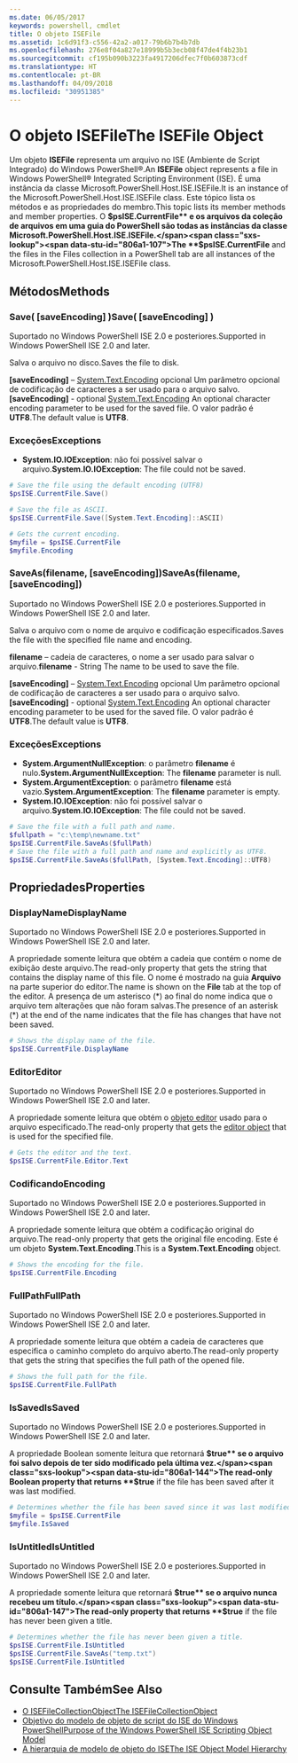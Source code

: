 ```yaml
---
ms.date: 06/05/2017
keywords: powershell, cmdlet
title: O objeto ISEFile
ms.assetid: 1c6d91f3-c556-42a2-a017-79b6b7b4b7db
ms.openlocfilehash: 276e8f04a827e18999b5b3ecb08f47de4f4b23b1
ms.sourcegitcommit: cf195b090b3223fa4917206dfec7f0b603873cdf
ms.translationtype: HT
ms.contentlocale: pt-BR
ms.lasthandoff: 04/09/2018
ms.locfileid: "30951385"
---
```

# <a name="the-isefile-object"></a><span data-ttu-id="806a1-103">O objeto ISEFile</span><span class="sxs-lookup"><span data-stu-id="806a1-103">The ISEFile Object</span></span>

<span data-ttu-id="806a1-104">Um objeto **ISEFile** representa um arquivo no ISE (Ambiente de Script Integrado) do Windows PowerShell®.</span><span class="sxs-lookup"><span data-stu-id="806a1-104">An **ISEFile** object represents a file in Windows PowerShell® Integrated Scripting Environment (ISE).</span></span> <span data-ttu-id="806a1-105">É uma instância da classe Microsoft.PowerShell.Host.ISE.ISEFile.</span><span class="sxs-lookup"><span data-stu-id="806a1-105">It is an instance of the Microsoft.PowerShell.Host.ISE.ISEFile class.</span></span> <span data-ttu-id="806a1-106">Este tópico lista os métodos e as propriedades do membro.</span><span class="sxs-lookup"><span data-stu-id="806a1-106">This topic lists its member methods and member properties.</span></span> <span data-ttu-id="806a1-107">O **$psISE.CurrentFile** e os arquivos da coleção de arquivos em uma guia do PowerShell são todas as instâncias da classe Microsoft.PowerShell.Host.ISE.ISEFile.</span><span class="sxs-lookup"><span data-stu-id="806a1-107">The **$psISE.CurrentFile** and the files in the Files collection in a PowerShell tab are all instances of the Microsoft.PowerShell.Host.ISE.ISEFile class.</span></span>

## <a name="methods"></a><span data-ttu-id="806a1-108">Métodos</span><span class="sxs-lookup"><span data-stu-id="806a1-108">Methods</span></span>

### <a name="save-saveencoding-"></a><span data-ttu-id="806a1-109">Save\( \[saveEncoding\] \)</span><span class="sxs-lookup"><span data-stu-id="806a1-109">Save\( \[saveEncoding\] \)</span></span>

<span data-ttu-id="806a1-110">Suportado no Windows PowerShell ISE 2.0 e posteriores.</span><span class="sxs-lookup"><span data-stu-id="806a1-110">Supported in Windows PowerShell ISE 2.0 and later.</span></span>

<span data-ttu-id="806a1-111">Salva o arquivo no disco.</span><span class="sxs-lookup"><span data-stu-id="806a1-111">Saves the file to disk.</span></span>

<span data-ttu-id="806a1-112">**\[saveEncoding\]** – [System.Text.Encoding](http://msdn.microsoft.com/library/system.text.encoding.aspx) opcional Um parâmetro opcional de codificação de caracteres a ser usado para o arquivo salvo.</span><span class="sxs-lookup"><span data-stu-id="806a1-112">**\[saveEncoding\]** - optional [System.Text.Encoding](http://msdn.microsoft.com/library/system.text.encoding.aspx) An optional character encoding parameter to be used for the saved file.</span></span> <span data-ttu-id="806a1-113">O valor padrão é **UTF8**.</span><span class="sxs-lookup"><span data-stu-id="806a1-113">The default value is **UTF8**.</span></span>

### <a name="exceptions"></a><span data-ttu-id="806a1-114">Exceções</span><span class="sxs-lookup"><span data-stu-id="806a1-114">Exceptions</span></span>

- <span data-ttu-id="806a1-115">**System.IO.IOException**: não foi possível salvar o arquivo.</span><span class="sxs-lookup"><span data-stu-id="806a1-115">**System.IO.IOException**: The file could not be saved.</span></span>

```powershell
# Save the file using the default encoding (UTF8)
$psISE.CurrentFile.Save()

# Save the file as ASCII.
$psISE.CurrentFile.Save([System.Text.Encoding]::ASCII)

# Gets the current encoding.
$myfile = $psISE.CurrentFile
$myfile.Encoding
```

### <a name="saveasfilename-saveencoding"></a><span data-ttu-id="806a1-116">SaveAs\(filename, \[saveEncoding\]\)</span><span class="sxs-lookup"><span data-stu-id="806a1-116">SaveAs\(filename, \[saveEncoding\]\)</span></span>

<span data-ttu-id="806a1-117">Suportado no Windows PowerShell ISE 2.0 e posteriores.</span><span class="sxs-lookup"><span data-stu-id="806a1-117">Supported in Windows PowerShell ISE 2.0 and later.</span></span>

<span data-ttu-id="806a1-118">Salva o arquivo com o nome de arquivo e codificação especificados.</span><span class="sxs-lookup"><span data-stu-id="806a1-118">Saves the file with the specified file name and encoding.</span></span>

<span data-ttu-id="806a1-119">**filename** – cadeia de caracteres, o nome a ser usado para salvar o arquivo.</span><span class="sxs-lookup"><span data-stu-id="806a1-119">**filename** - String The name to be used to save the file.</span></span>

<span data-ttu-id="806a1-120">**\[saveEncoding\]** – [System.Text.Encoding](http://msdn.microsoft.com/library/system.text.encoding.aspx) opcional Um parâmetro opcional de codificação de caracteres a ser usado para o arquivo salvo.</span><span class="sxs-lookup"><span data-stu-id="806a1-120">**\[saveEncoding\]** - optional [System.Text.Encoding](http://msdn.microsoft.com/library/system.text.encoding.aspx) An optional character encoding parameter to be used for the saved file.</span></span> <span data-ttu-id="806a1-121">O valor padrão é **UTF8**.</span><span class="sxs-lookup"><span data-stu-id="806a1-121">The default value is **UTF8**.</span></span>

### <a name="exceptions"></a><span data-ttu-id="806a1-122">Exceções</span><span class="sxs-lookup"><span data-stu-id="806a1-122">Exceptions</span></span>

- <span data-ttu-id="806a1-123">**System.ArgumentNullException**: o parâmetro **filename** é nulo.</span><span class="sxs-lookup"><span data-stu-id="806a1-123">**System.ArgumentNullException**: The **filename** parameter is null.</span></span>
- <span data-ttu-id="806a1-124">**System.ArgumentException**: o parâmetro **filename** está vazio.</span><span class="sxs-lookup"><span data-stu-id="806a1-124">**System.ArgumentException**: The **filename** parameter is empty.</span></span>
- <span data-ttu-id="806a1-125">**System.IO.IOException**: não foi possível salvar o arquivo.</span><span class="sxs-lookup"><span data-stu-id="806a1-125">**System.IO.IOException**: The file could not be saved.</span></span>

```powershell
# Save the file with a full path and name.
$fullpath = "c:\temp\newname.txt"
$psISE.CurrentFile.SaveAs($fullPath)
# Save the file with a full path and name and explicitly as UTF8.
$psISE.CurrentFile.SaveAs($fullPath, [System.Text.Encoding]::UTF8)
```

## <a name="properties"></a><span data-ttu-id="806a1-126">Propriedades</span><span class="sxs-lookup"><span data-stu-id="806a1-126">Properties</span></span>

### <a name="displayname"></a><span data-ttu-id="806a1-127">DisplayName</span><span class="sxs-lookup"><span data-stu-id="806a1-127">DisplayName</span></span>

<span data-ttu-id="806a1-128">Suportado no Windows PowerShell ISE 2.0 e posteriores.</span><span class="sxs-lookup"><span data-stu-id="806a1-128">Supported in Windows PowerShell ISE 2.0 and later.</span></span>

<span data-ttu-id="806a1-129">A propriedade somente leitura que obtém a cadeia que contém o nome de exibição deste arquivo.</span><span class="sxs-lookup"><span data-stu-id="806a1-129">The read-only property that gets the string that contains the display name of this file.</span></span> <span data-ttu-id="806a1-130">O nome é mostrado na guia **Arquivo** na parte superior do editor.</span><span class="sxs-lookup"><span data-stu-id="806a1-130">The name is shown on the **File** tab at the top of the editor.</span></span> <span data-ttu-id="806a1-131">A presença de um asterisco \(\*\) ao final do nome indica que o arquivo tem alterações que não foram salvas.</span><span class="sxs-lookup"><span data-stu-id="806a1-131">The presence of an asterisk \(\*\) at the end of the name indicates that the file has changes that have not been saved.</span></span>

```powershell
# Shows the display name of the file.
$psISE.CurrentFile.DisplayName
```

### <a name="editor"></a><span data-ttu-id="806a1-132">Editor</span><span class="sxs-lookup"><span data-stu-id="806a1-132">Editor</span></span>

<span data-ttu-id="806a1-133">Suportado no Windows PowerShell ISE 2.0 e posteriores.</span><span class="sxs-lookup"><span data-stu-id="806a1-133">Supported in Windows PowerShell ISE 2.0 and later.</span></span>

<span data-ttu-id="806a1-134">A propriedade somente leitura que obtém o [objeto editor](The-ISEEditor-Object.md) usado para o arquivo especificado.</span><span class="sxs-lookup"><span data-stu-id="806a1-134">The read-only property that gets the [editor object](The-ISEEditor-Object.md) that is used for the specified file.</span></span>

```powershell
# Gets the editor and the text.
$psISE.CurrentFile.Editor.Text
```

### <a name="encoding"></a><span data-ttu-id="806a1-135">Codificando</span><span class="sxs-lookup"><span data-stu-id="806a1-135">Encoding</span></span>

<span data-ttu-id="806a1-136">Suportado no Windows PowerShell ISE 2.0 e posteriores.</span><span class="sxs-lookup"><span data-stu-id="806a1-136">Supported in Windows PowerShell ISE 2.0 and later.</span></span>

<span data-ttu-id="806a1-137">A propriedade somente leitura que obtém a codificação original do arquivo.</span><span class="sxs-lookup"><span data-stu-id="806a1-137">The read-only property that gets the original file encoding.</span></span> <span data-ttu-id="806a1-138">Este é um objeto **System.Text.Encoding**.</span><span class="sxs-lookup"><span data-stu-id="806a1-138">This is a **System.Text.Encoding** object.</span></span>

```powershell
# Shows the encoding for the file.
$psISE.CurrentFile.Encoding
```

### <a name="fullpath"></a><span data-ttu-id="806a1-139">FullPath</span><span class="sxs-lookup"><span data-stu-id="806a1-139">FullPath</span></span>

<span data-ttu-id="806a1-140">Suportado no Windows PowerShell ISE 2.0 e posteriores.</span><span class="sxs-lookup"><span data-stu-id="806a1-140">Supported in Windows PowerShell ISE 2.0 and later.</span></span>

<span data-ttu-id="806a1-141">A propriedade somente leitura que obtém a cadeia de caracteres que especifica o caminho completo do arquivo aberto.</span><span class="sxs-lookup"><span data-stu-id="806a1-141">The read-only property that gets the string that specifies the full path of the opened file.</span></span>

```powershell
# Shows the full path for the file.
$psISE.CurrentFile.FullPath
```

### <a name="issaved"></a><span data-ttu-id="806a1-142">IsSaved</span><span class="sxs-lookup"><span data-stu-id="806a1-142">IsSaved</span></span>

<span data-ttu-id="806a1-143">Suportado no Windows PowerShell ISE 2.0 e posteriores.</span><span class="sxs-lookup"><span data-stu-id="806a1-143">Supported in Windows PowerShell ISE 2.0 and later.</span></span>

<span data-ttu-id="806a1-144">A propriedade Boolean somente leitura que retornará **$true** se o arquivo foi salvo depois de ter sido modificado pela última vez.</span><span class="sxs-lookup"><span data-stu-id="806a1-144">The read-only Boolean property that returns **$true** if the file has been saved after it was last modified.</span></span>

```powershell
# Determines whether the file has been saved since it was last modified.
$myfile = $psISE.CurrentFile
$myfile.IsSaved
```

### <a name="isuntitled"></a><span data-ttu-id="806a1-145">IsUntitled</span><span class="sxs-lookup"><span data-stu-id="806a1-145">IsUntitled</span></span>

<span data-ttu-id="806a1-146">Suportado no Windows PowerShell ISE 2.0 e posteriores.</span><span class="sxs-lookup"><span data-stu-id="806a1-146">Supported in Windows PowerShell ISE 2.0 and later.</span></span>

<span data-ttu-id="806a1-147">A propriedade somente leitura que retornará **$true** se o arquivo nunca recebeu um título.</span><span class="sxs-lookup"><span data-stu-id="806a1-147">The read-only property that returns **$true** if the file has never been given a title.</span></span>

```powershell
# Determines whether the file has never been given a title.
$psISE.CurrentFile.IsUntitled
$psISE.CurrentFile.SaveAs("temp.txt")
$psISE.CurrentFile.IsUntitled
```

## <a name="see-also"></a><span data-ttu-id="806a1-148">Consulte Também</span><span class="sxs-lookup"><span data-stu-id="806a1-148">See Also</span></span>

- [<span data-ttu-id="806a1-149">O ISEFileCollectionObject</span><span class="sxs-lookup"><span data-stu-id="806a1-149">The ISEFileCollectionObject</span></span>](The-ISEFileCollection-Object.md)
- [<span data-ttu-id="806a1-150">Objetivo do modelo de objeto de script do ISE do Windows PowerShell</span><span class="sxs-lookup"><span data-stu-id="806a1-150">Purpose of the Windows PowerShell ISE Scripting Object Model</span></span>](Purpose-of-the-Windows-PowerShell-ISE-Scripting-Object-Model.md)
- [<span data-ttu-id="806a1-151">A hierarquia de modelo de objeto do ISE</span><span class="sxs-lookup"><span data-stu-id="806a1-151">The ISE Object Model Hierarchy</span></span>](The-ISE-Object-Model-Hierarchy.md)